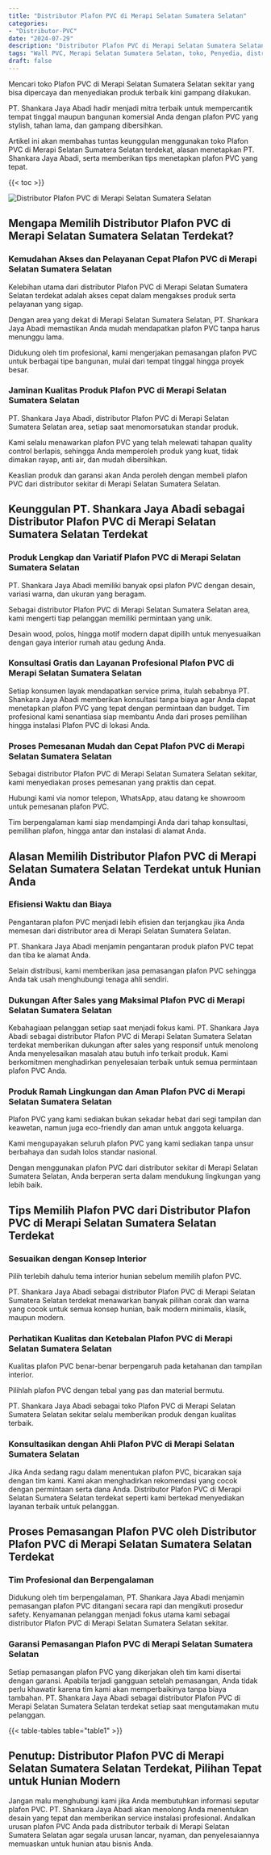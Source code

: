 ```yaml
---
title: "Distributor Plafon PVC di Merapi Selatan Sumatera Selatan"
categories: 
- "Distributor-PVC"
date: "2024-07-29"
description: "Distributor Plafon PVC di Merapi Selatan Sumatera Selatan bagi rumah, office, dan ritel. Material berkualitas, beragam motif, warna modern, beserta jasa instalasi dikerjakan oleh teknisi ahli serta garansi resmi!|Layanan penyediaan Plafon PVC di Merapi Selatan Sumatera Selatan untuk kebutuhan hunian, office, maupun toko, dengan material unggulan dan instalasi oleh tenaga ahli profesional dan jaminan resmi.|Alternatif Plafon PVC di Merapi Selatan Sumatera Selatan yang terpercaya untuk hunian, perkantoran, serta gerai, bersama material terbaik dan instalasi ditangani oleh teknisi ahli serta kepastian resmi.|Penyediaan Plafon PVC di Merapi Selatan Sumatera Selatan bagi rumah, office, dan ritel, dengan material unggulan dan pemasangan oleh teknisi profesional, dilengkapi beserta garansi resmi.}"
tags: "Wall PVC, Merapi Selatan Sumatera Selatan, toko, Penyedia, distributor"
draft: false
---
```


Mencari toko Plafon PVC di Merapi Selatan Sumatera Selatan sekitar yang bisa dipercaya dan menyediakan produk terbaik kini gampang dilakukan.

PT. Shankara Jaya Abadi hadir menjadi mitra terbaik untuk mempercantik tempat tinggal maupun bangunan komersial Anda dengan plafon PVC yang stylish, tahan lama, dan gampang dibersihkan.

Artikel ini akan membahas tuntas keunggulan menggunakan toko Plafon PVC di Merapi Selatan Sumatera Selatan terdekat, alasan menetapkan PT. Shankara Jaya Abadi, serta memberikan tips menetapkan plafon PVC yang tepat.

{{< toc >}}

![Distributor Plafon PVC di Merapi Selatan Sumatera Selatan](/images/Distributor-PVC/Distributor-Plafon-PVC-di-Merapi-Selatan-Sumatera-Selatan.png)


## Mengapa Memilih Distributor Plafon PVC di Merapi Selatan Sumatera Selatan Terdekat?

### Kemudahan Akses dan Pelayanan Cepat Plafon PVC di Merapi Selatan Sumatera Selatan

Kelebihan utama dari distributor Plafon PVC di Merapi Selatan Sumatera Selatan terdekat adalah akses cepat dalam mengakses produk serta pelayanan yang sigap.

Dengan area yang dekat di Merapi Selatan Sumatera Selatan, PT. Shankara Jaya Abadi memastikan Anda mudah mendapatkan plafon PVC tanpa harus menunggu lama.

Didukung oleh tim profesional, kami mengerjakan pemasangan plafon PVC untuk berbagai tipe bangunan, mulai dari tempat tinggal hingga proyek besar.

### Jaminan Kualitas Produk Plafon PVC di Merapi Selatan Sumatera Selatan

PT. Shankara Jaya Abadi, distributor Plafon PVC di Merapi Selatan Sumatera Selatan area, setiap saat menomorsatukan standar produk.

Kami selalu menawarkan plafon PVC yang telah melewati tahapan quality control berlapis, sehingga Anda memperoleh produk yang kuat, tidak dimakan rayap, anti air, dan mudah dibersihkan.

Keaslian produk dan garansi akan Anda peroleh dengan membeli plafon PVC dari distributor sekitar di Merapi Selatan Sumatera Selatan.

## Keunggulan PT. Shankara Jaya Abadi sebagai Distributor Plafon PVC di Merapi Selatan Sumatera Selatan Terdekat

### Produk Lengkap dan Variatif Plafon PVC di Merapi Selatan Sumatera Selatan

PT. Shankara Jaya Abadi memiliki banyak opsi plafon PVC dengan desain, variasi warna, dan ukuran yang beragam.

Sebagai distributor Plafon PVC di Merapi Selatan Sumatera Selatan area, kami mengerti tiap pelanggan memiliki permintaan yang unik.

Desain wood, polos, hingga motif modern dapat dipilih untuk menyesuaikan dengan gaya interior rumah atau gedung Anda.

### Konsultasi Gratis dan Layanan Profesional Plafon PVC di Merapi Selatan Sumatera Selatan

Setiap konsumen layak mendapatkan service prima, itulah sebabnya PT. Shankara Jaya Abadi memberikan konsultasi tanpa biaya agar Anda dapat menetapkan plafon PVC yang tepat dengan permintaan dan budget. Tim profesional kami senantiasa siap membantu Anda dari proses pemilihan hingga instalasi Plafon PVC di lokasi Anda.

### Proses Pemesanan Mudah dan Cepat Plafon PVC di Merapi Selatan Sumatera Selatan

Sebagai distributor Plafon PVC di Merapi Selatan Sumatera Selatan sekitar, kami menyediakan proses pemesanan yang praktis dan cepat.

Hubungi kami via nomor telepon, WhatsApp, atau datang ke showroom untuk pemesanan plafon PVC.

Tim berpengalaman kami siap mendampingi Anda dari tahap konsultasi, pemilihan plafon, hingga antar dan instalasi di alamat Anda.

## Alasan Memilih Distributor Plafon PVC di Merapi Selatan Sumatera Selatan Terdekat untuk Hunian Anda

### Efisiensi Waktu dan Biaya

Pengantaran plafon PVC menjadi lebih efisien dan terjangkau jika Anda memesan dari distributor area di Merapi Selatan Sumatera Selatan.

PT. Shankara Jaya Abadi menjamin pengantaran produk plafon PVC tepat dan tiba ke alamat Anda.

Selain distribusi, kami memberikan jasa pemasangan plafon PVC sehingga Anda tak usah menghubungi tenaga ahli sendiri.

### Dukungan After Sales yang Maksimal Plafon PVC di Merapi Selatan Sumatera Selatan

Kebahagiaan pelanggan setiap saat menjadi fokus kami. PT. Shankara Jaya Abadi sebagai distributor Plafon PVC di Merapi Selatan Sumatera Selatan terdekat memberikan dukungan after sales yang responsif untuk menolong Anda menyelesaikan masalah atau butuh info terkait produk. Kami berkomitmen menghadirkan penyelesaian terbaik untuk semua permintaan plafon PVC Anda.

### Produk Ramah Lingkungan dan Aman Plafon PVC di Merapi Selatan Sumatera Selatan

Plafon PVC yang kami sediakan bukan sekadar hebat dari segi tampilan dan keawetan, namun juga eco-friendly dan aman untuk anggota keluarga.

Kami mengupayakan seluruh plafon PVC yang kami sediakan tanpa unsur berbahaya dan sudah lolos standar nasional.

Dengan menggunakan plafon PVC dari distributor sekitar di Merapi Selatan Sumatera Selatan, Anda berperan serta dalam mendukung lingkungan yang lebih baik.

## Tips Memilih Plafon PVC dari Distributor Plafon PVC di Merapi Selatan Sumatera Selatan Terdekat

### Sesuaikan dengan Konsep Interior

Pilih terlebih dahulu tema interior hunian sebelum memilih plafon PVC.

PT. Shankara Jaya Abadi sebagai distributor Plafon PVC di Merapi Selatan Sumatera Selatan terdekat menawarkan banyak pilihan corak dan warna yang cocok untuk semua konsep hunian, baik modern minimalis, klasik, maupun modern.

### Perhatikan Kualitas dan Ketebalan Plafon PVC di Merapi Selatan Sumatera Selatan

Kualitas plafon PVC benar-benar berpengaruh pada ketahanan dan tampilan interior.

Pilihlah plafon PVC dengan tebal yang pas dan material bermutu.

PT. Shankara Jaya Abadi sebagai toko Plafon PVC di Merapi Selatan Sumatera Selatan sekitar selalu memberikan produk dengan kualitas terbaik.

### Konsultasikan dengan Ahli Plafon PVC di Merapi Selatan Sumatera Selatan

Jika Anda sedang ragu dalam menentukan plafon PVC, bicarakan saja dengan tim kami. Kami akan menghadirkan rekomendasi yang cocok dengan permintaan serta dana Anda. Distributor Plafon PVC di Merapi Selatan Sumatera Selatan terdekat seperti kami bertekad menyediakan layanan terbaik untuk pelanggan.

## Proses Pemasangan Plafon PVC oleh Distributor Plafon PVC di Merapi Selatan Sumatera Selatan Terdekat

### Tim Profesional dan Berpengalaman

Didukung oleh tim berpengalaman, PT. Shankara Jaya Abadi menjamin pemasangan plafon PVC ditangani secara rapi dan mengikuti prosedur safety. Kenyamanan pelanggan menjadi fokus utama kami sebagai distributor Plafon PVC di Merapi Selatan Sumatera Selatan sekitar.

### Garansi Pemasangan Plafon PVC di Merapi Selatan Sumatera Selatan

Setiap pemasangan plafon PVC yang dikerjakan oleh tim kami disertai dengan garansi. Apabila terjadi gangguan setelah pemasangan, Anda tidak perlu khawatir karena tim kami akan memperbaikinya tanpa biaya tambahan. PT. Shankara Jaya Abadi sebagai distributor Plafon PVC di Merapi Selatan Sumatera Selatan terdekat setiap saat mengutamakan mutu pelanggan.

{{< table-tables table="table1" >}}

## Penutup: Distributor Plafon PVC di Merapi Selatan Sumatera Selatan Terdekat, Pilihan Tepat untuk Hunian Modern

Jangan malu menghubungi kami jika Anda membutuhkan informasi seputar plafon PVC. PT. Shankara Jaya Abadi akan menolong Anda menentukan desain yang tepat dan memberikan service instalasi profesional. Andalkan urusan plafon PVC Anda pada distributor terbaik di Merapi Selatan Sumatera Selatan agar segala urusan lancar, nyaman, dan penyelesaiannya memuaskan untuk hunian atau bisnis Anda.